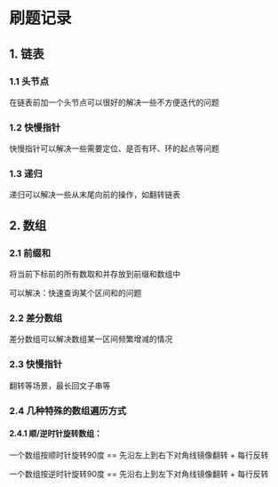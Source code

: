 # 刷题记录

## 1. 链表

### 1.1 头节点

在链表前加一个头节点可以很好的解决一些不方便迭代的问题

### 1.2 快慢指针

快慢指针可以解决一些需要定位、是否有环、环的起点等问题

### 1.3 递归

递归可以解决一些从末尾向前的操作，如翻转链表

## 2. 数组

### 2.1 前缀和

将当前下标前的所有数取和并存放到前缀和数组中

可以解决：快速查询某个区间和的问题

### 2.2 差分数组

差分数组可以解决数组某一区间频繁增减的情况

### 2.3 快慢指针

翻转等场景，最长回文子串等

### 2.4 几种特殊的数组遍历方式

#### 2.4.1 顺/逆时针旋转数组：

一个数组按顺时针旋转90度 == 先沿左上到右下对角线镜像翻转 + 每行反转

一个数组按逆时针旋转90度 == 先沿右上到左下对角线镜像翻转 + 每行反转
